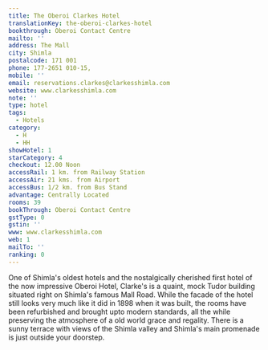 ```yaml
---
title: The Oberoi Clarkes Hotel
translationKey: the-oberoi-clarkes-hotel
bookthrough: Oberoi Contact Centre
mailto: ''
address: The Mall
city: Shimla
postalcode: 171 001
phone: 177-2651 010-15,
mobile: ''
email: reservations.clarkes@clarkesshimla.com
website: www.clarkesshimla.com
note: ''
type: hotel
tags:
  - Hotels
category:
  - H
  - HH
showHotel: 1
starCategory: 4
checkout: 12.00 Noon
accessRail: 1 km. from Railway Station
accessAir: 21 kms. from Airport
accessBus: 1/2 km. from Bus Stand
advantage: Centrally Located
rooms: 39
bookThrough: Oberoi Contact Centre
gstType: 0
gstin: ''
www: www.clarkesshimla.com
web: 1
mailTo: ''
ranking: 0
---
```













One of Shimla's oldest hotels and the nostalgically cherished first hotel of the now impressive Oberoi Hotel, Clarke's is a quaint, mock Tudor building situated right on Shimla's famous Mall Road.     While the facade of the hotel still looks very much like it did in 1898 when it was built, the rooms have been refurbished and brought upto modern standards, all the while preserving the atmosphere of a old world grace and regality.     There is a sunny terrace with views of the Shimla valley and Shimla's main promenade is just outside your doorstep.
